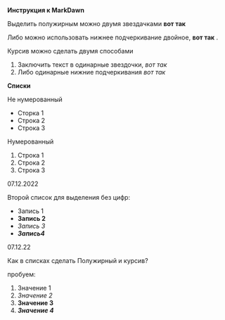 **Инструкция к MarkDawn**

Выделить полужирным можно двумя звездачками **вот так**

Либо можно использовать нижнее подчеркивание двойное,  __вот так__ .

Курсив можно сделать двумя способами 

1. Заключить текст в одинарные звездочки, *вот так* 
2. Либо одинарные нижние подчеркивания _вот так_

**Списки**

Не нумерованный 

+ Сторка 1
+ Строка 2
+ Строка 3

Нумерованный 

1. Строка 1
2. Строка 2
3. Строка 3 

07.12.2022

Второй список для выделения без цифр:

+ Запись 1
+ **Запись 2**
+ _Запись 3_
+ **_Запись4_**


07.12.22

Как в списках сделать Полужирный и курсив?

пробуем:

1. Значение 1
2. _Значение 2_
3. **Значение 3**
4. **_Значение 4_**
